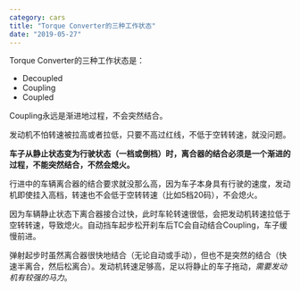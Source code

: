 ```yaml
---
category: cars
title: "Torque Converter的三种工作状态"
date: "2019-05-27"
---
```


Torque Converter的三种工作状态是：

- Decoupled
- Coupling
- Coupled

Coupling永远是渐进地过程，不会突然结合。

发动机不怕转速被拉高或者拉低，只要不高过红线，不低于空转转速，就没问题。

**车子从静止状态变为行驶状态（一档或倒档）时，离合器的结合必须是一个渐进的过程，不能突然结合，不然会熄火。**

行进中的车辆离合器的结合要求就没那么高，因为车子本身具有行驶的速度，发动机即使挂入高档，转速也不会低于空转转速（比如5档20码），不会熄火。

因为车辆静止状态下离合器接合过快，此时车轮转速很低，会把发动机转速拉低于空转转速，导致熄火。自动挡车起步松开刹车后TC会自动结合Coupling，车子缓慢前进。

弹射起步时虽然离合器很快地结合（无论自动或手动），但也不是突然的结合（快速半离合，然后松离合）。发动机转速足够高，足以将静止的车子拖动，_需要发动机有较强的马力_。
